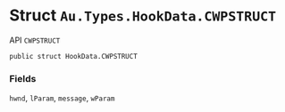# Struct `Au.Types.HookData.CWPSTRUCT`

API `CWPSTRUCT`

```
public struct HookData.CWPSTRUCT
```

### Fields

`hwnd`, `lParam`, `message`, `wParam`